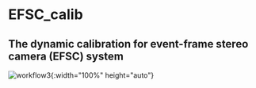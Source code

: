 # EFSC_calib
## The dynamic calibration for event-frame stereo camera (EFSC) system

![workflow3](https://github.com/user-attachments/assets/0d2e9edc-a47f-4833-a641-c1086a6bada8){:width="100%" height="auto"}



